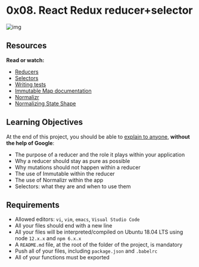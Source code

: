 # 0x08. React Redux reducer+selector


![img](https://s3.amazonaws.com/alx-intranet.hbtn.io/uploads/medias/2019/12/5b02610e1a538e005104.jpg?X-Amz-Algorithm=AWS4-HMAC-SHA256&X-Amz-Credential=AKIARDDGGGOUSBVO6H7D%2F20240213%2Fus-east-1%2Fs3%2Faws4_request&X-Amz-Date=20240213T095003Z&X-Amz-Expires=86400&X-Amz-SignedHeaders=host&X-Amz-Signature=7713a7f9ac413ddf536eb15d5466330978b2784247a19d040db261704a6c0c87)

## Resources

**Read or watch:**

- [Reducers](https://intranet.alxswe.com/rltoken/SzgQcaVZ6qtF1ccU-S2DiA)
- [Selectors](https://intranet.alxswe.com/rltoken/m3ctiAA74QV6YYqZ8YBZTQ)
- [Writing tests](https://intranet.alxswe.com/rltoken/E5mFy6WxHnMfIwxYhy2gzw)
- [Immutable Map documentation](https://intranet.alxswe.com/rltoken/oeA22lgPb_GvU1nOzWoA3w)
- [Normalizr](https://intranet.alxswe.com/rltoken/fmN8EIQtqvKbLVgJuRyM0Q)
- [Normalizing State Shape](https://intranet.alxswe.com/rltoken/wCbecNeGJhMu3hu38S7RCw)

## Learning Objectives

At the end of this project, you should be able to [explain to anyone](https://intranet.alxswe.com/rltoken/e1Q_JKJmhjTNmRU9kO6GFw), **without the help of Google**:

- The purpose of a reducer and the role it plays within your application
- Why a reducer should stay as pure as possible
- Why mutations should not happen within a reducer
- The use of Immutable within the reducer
- The use of Normalizr within the app
- Selectors: what they are and when to use them

## Requirements

- Allowed editors: `vi`, `vim`, `emacs`, `Visual Studio Code`
- All your files should end with a new line
- All your files will be interpreted/compiled on Ubuntu 18.04 LTS using node `12.x.x` and `npm 6.x.x`
- A `README.md` file, at the root of the folder of the project, is mandatory
- Push all of your files, including `package.json` and `.babelrc`
- All of your functions must be exported